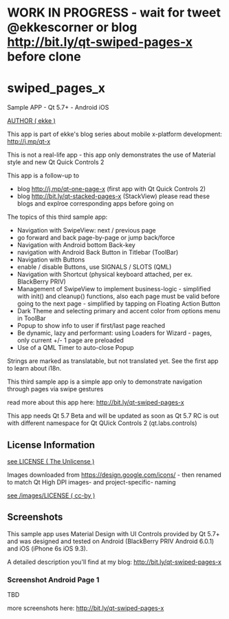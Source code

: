 # WORK IN PROGRESS - wait for tweet @ekkescorner or blog http://bit.ly/qt-swiped-pages-x before clone

# swiped_pages_x
Sample APP - Qt 5.7+ - Android iOS

[AUTHOR ( ekke )](AUTHOR.md)

This app is part of ekke's blog series about mobile x-platform development:
http://j.mp/qt-x

This is not a real-life app - this app only demonstrates the use of Material style and new Qt Quick Controls 2

This app is a follow-up to
* blog http://j.mp/qt-one-page-x (first app with Qt Quick Controls 2)
* blog http://bit.ly/qt-stacked-pages-x (StackView)
please read these blogs and explroe corresponding apps before going on

The topics of this third sample app:

* Navigation with SwipeView: next / previous page
* go forward and back page-by-page or jump back/force
* Navigation with Android bottom Back-key
* navigation with Android Back Button in Titlebar (ToolBar)
* Navigation with Buttons
* enable / disable Buttons, use SIGNALS / SLOTS (QML)
* Navigation with Shortcut (physical keyboard attached, per ex. BlackBerry PRIV)
* Management of SwipeView to implement business-logic - simplified with init() and cleanup() functions, also each page must be valid before going to the next page - simplified by tapping on Floating Action Button
* Dark Theme and selecting primary and accent color from options menu in ToolBar
* Popup to show info to user if first/last page reached
* Be dynamic, lazy and performant: using Loaders for Wizard - pages, only current +/- 1 page are preloaded
* Use of a QML Timer to auto-close Popup

Strings are marked as translatable, but not translated yet. See the first app to learn about i18n.

This third sample app is a simple app only to demonstrate navigation through pages via swipe gestures
 
read more about this app here:
http://bit.ly/qt-swiped-pages-x

This app needs Qt 5.7 Beta and will be updated as soon as Qt 5.7 RC is out with different namespace for Qt QUick Controls 2 (qt.labs.controls)

## License Information
[see LICENSE ( The Unlicense )](LICENSE)

Images downloaded from https://design.google.com/icons/ - then renamed to match Qt High DPI images- and project-specific- naming

[see /images/LICENSE ( cc-by )](images/LICENSE)

## Screenshots
This sample app uses Material Design with UI Controls provided by Qt 5.7+ and was designed and tested on Android (BlackBerry PRIV Android 6.0.1) and iOS (iPhone 6s iOS 9.3).

A detailed description you'll find at my blog: http://bit.ly/qt-swiped-pages-x

### Screenshot Android Page 1
TBD

more screenshots here:
http://bit.ly/qt-swiped-pages-x
